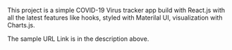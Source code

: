 

This project is a simple COVID-19 Virus tracker app build with React.js with all the latest features
like hooks, styled with Materilal UI, visualization with Charts.js.

The sample URL Link is in the description above.
